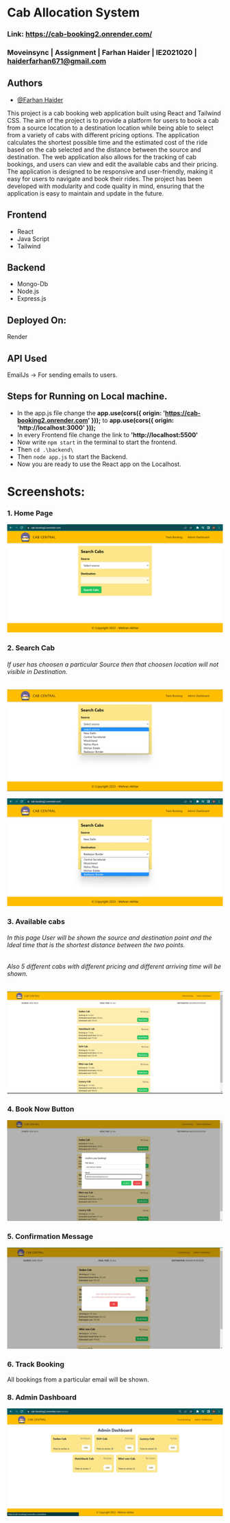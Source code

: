 
# Cab Allocation System
### Link: https://cab-booking2.onrender.com/
### Moveinsync |  Assignment | Farhan Haider | IE2021020 | haiderfarhan671@gmail.com
## Authors

- [@Farhan Haider](https://www.github.com/farhanhaider624)

This project is a cab booking web application built using React and Tailwind CSS. The aim of the project is to provide a platform for users to book a cab from a source location to a destination location while being able to select from a variety of cabs with different pricing options. The application calculates the shortest possible time and the estimated cost of the ride based on the cab selected and the distance between the source and destination. The web application also allows for the tracking of cab bookings, and users can view and edit the available cabs and their pricing. The application is designed to be responsive and user-friendly, making it easy for users to navigate and book their rides. The project has been developed with modularity and code quality in mind, ensuring that the application is easy to maintain and update in the future.

## Frontend
* React
* Java Script
* Tailwind

## Backend
* Mongo-Db
* Node.js
* Express.js

## Deployed On:
Render
## API Used
EmailJs -> For sending emails to users.

## Steps for Running on Local machine.
* In the app.js file change the **app.use(cors({ origin: 'https://cab-booking2.onrender.com' }));** to **app.use(cors({ origin: 'http://localhost:3000' }));**
* In every Frontend file change the link to **'http://localhost:5500'**
* Now write `npm start` in the terminal to start the frontend.
* Then `cd .\backend\`
* Then `node app.js` to start the Backend.
* Now you are ready to use the React app on the Localhost.

# Screenshots:
### 1. Home Page
![Home](https://github.com/mehran236/cab-booking-system/blob/master/Screenshots/Screenshot%202023-04-03%20015413.png?raw=true)

### 2. Search Cab
###### If user has choosen a particular Source then that choosen location will not visible in Destination.
![Home](https://github.com/mehran236/cab-booking-system/blob/master/Screenshots/Screenshot%202023-04-03%20015503.jpg?raw=true)

![Home](https://github.com/mehran236/cab-booking-system/blob/master/Screenshots/Screenshot%202023-04-03%20015551.jpg?raw=true)

### 3. Available cabs
###### In this page User will be shown the source and destination point and the Ideal time that is the shortest distance between the two points.
###### Also 5 different cabs with different pricing and different arriving time will be shown.
![Home](https://github.com/mehran236/cab-booking-system/blob/master/Screenshots/Screenshot%202023-04-03%20015650.jpg?raw=true)

### 4. Book Now Button
![Home](https://github.com/mehran236/cab-booking-system/blob/master/Screenshots/Screenshot%202023-04-03%20015818.jpg?raw=true)

### 5. Confirmation Message
![Home](https://github.com/mehran236/cab-booking-system/blob/master/Screenshots/Screenshot%202023-04-03%20015858.jpg?raw=true)


### 6. Track Booking
All bookings from a particular email will be shown.

### 8. Admin Dashboard
![Home](https://github.com/mehran236/cab-booking-system/blob/master/Screenshots/Screenshot%202023-04-03%20020314.jpg?raw=true)

